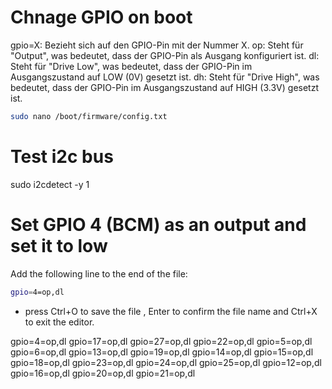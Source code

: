 # Chnage GPIO on boot

gpio=X: Bezieht sich auf den GPIO-Pin mit der Nummer X.
op: Steht für "Output", was bedeutet, dass der GPIO-Pin als Ausgang konfiguriert ist.
dl: Steht für "Drive Low", was bedeutet, dass der GPIO-Pin im Ausgangszustand auf LOW (0V) gesetzt ist.
dh: Steht für "Drive High", was bedeutet, dass der GPIO-Pin im Ausgangszustand auf HIGH (3.3V) gesetzt ist.

```bash
sudo nano /boot/firmware/config.txt
```

# Test i2c bus

sudo i2cdetect -y 1

# Set GPIO 4 (BCM) as an output and set it to low

Add the following line to the end of the file:

```bash
gpio=4=op,dl
```

-   press Ctrl+O to save the file , Enter to confirm the file name and Ctrl+X to exit the editor.

<!-- if needed -->

gpio=4=op,dl
gpio=17=op,dl
gpio=27=op,dl
gpio=22=op,dl
gpio=5=op,dl
gpio=6=op,dl
gpio=13=op,dl
gpio=19=op,dl
gpio=14=op,dl
gpio=15=op,dl
gpio=18=op,dl
gpio=23=op,dl
gpio=24=op,dl
gpio=25=op,dl
gpio=12=op,dl
gpio=16=op,dl
gpio=20=op,dl
gpio=21=op,dl
